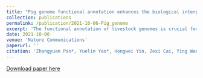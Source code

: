 ```yaml
---
title: "Pig genome functional annotation enhances the biological interpretation of complex traits and human disease"
collection: publications
permalink: /publication/2021-10-06-Pig_genome
excerpt: 'The functional annotation of livestock genomes is crucial for understanding the molecular mechanisms that underpin complex traits of economic importance, adaptive evolution and comparative genomics. Here, we provide the most comprehensive catalogue to date of regulatory elements in the pig (Sus scrofa) by integrating 223 epigenomic and transcriptomic data sets, representing 14 biologically important tissues. We systematically describe the dynamic epigenetic landscape across tissues by functionally annotating 15 different chromatin states and defining their tissue-specific regulatory activities. We demonstrate that genomic variants associated with complex traits and adaptive evolution in pig are significantly enriched in active promoters and enhancers. Furthermore, we reveal distinct tissue-specific regulatory selection between Asian and European pig domestication processes. Compared with human and mouse epigenomes, we show that porcine regulatory elements are more conserved in DNA sequence, under both rapid and slow evolution, than those under neutral evolution across pig, mouse, and human. Finally, we provide biological insights on tissue-specific regulatory conservation, and by integrating 47 human genome-wide association studies, we demonstrate that, depending on the traits, mouse or pig might be more appropriate biomedical models for different complex traits and diseases.'
date: 2021-10-06
venue: 'Nature Communications'
paperurl: ''
citation: 'Zhangyuan Pan*, Yuelin Yao*, Hongwei Yin, Zexi Cai, Ying Wang, Lijing Bai, Colin Kern et al. "Pig genome functional annotation enhances the biological interpretation of complex traits and human disease." Nature communications 12, no. 1 (2021): 5848.'
---
```


[Download paper here](https://www.nature.com/articles/s41467-021-26153-7)

